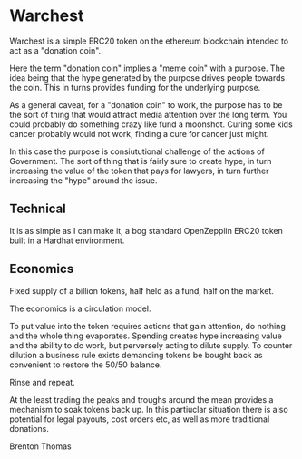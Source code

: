 # Warchest 

Warchest is a simple ERC20 token on the ethereum blockchain intended to act as a "donation coin".

Here the term "donation coin" implies a "meme coin" with a purpose. The idea being that the hype generated by the purpose 
drives people towards the coin. This in turns provides funding for the underlying purpose.

As a general caveat, for a "donation coin" to work, the purpose has to be the sort of thing that would attract media attention over the long term. 
You could probably do something crazy like fund a moonshot. Curing some kids cancer probably would not work, finding a cure for cancer just might.

In this case the purpose is consiututional challenge of the actions of Government. The sort of thing that is fairly sure to create hype, in turn increasing the value of the token that pays for lawyers, in turn further increasing the "hype" around the issue.

## Technical
It is as simple as I can make it, a bog standard OpenZepplin ERC20 token built in a Hardhat environment.

## Economics
Fixed supply of a billion tokens, half held as a fund, half on the market.

The economics is a circulation model.

To put value into the token requires actions that gain attention, do nothing and the whole thing evaporates.
Spending creates hype increasing value and the ability to do work, but perversely acting to dilute supply.
To counter dilution a business rule exists demanding tokens be bought back as convenient to restore the 50/50 balance.

Rinse and repeat.

At the least trading the peaks and troughs around the mean provides a mechanism to soak tokens back up. 
In this partiuclar situation there is also potential for legal payouts, cost orders etc, as well as more traditional donations.




Brenton Thomas
